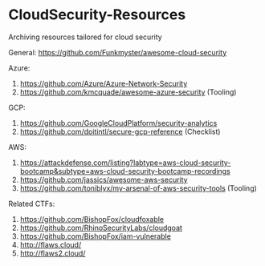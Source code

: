 # CloudSecurity-Resources
Archiving resources tailored for cloud security

General: https://github.com/Funkmyster/awesome-cloud-security

Azure: 

1. https://github.com/Azure/Azure-Network-Security
2. https://github.com/kmcquade/awesome-azure-security (Tooling)
  
GCP:

1. https://github.com/GoogleCloudPlatform/security-analytics
2. https://github.com/doitintl/secure-gcp-reference (Checklist)

AWS:
  
1. https://attackdefense.com/listing?labtype=aws-cloud-security-bootcamp&subtype=aws-cloud-security-bootcamp-recordings
2. https://github.com/jassics/awesome-aws-security
3. https://github.com/toniblyx/my-arsenal-of-aws-security-tools (Tooling)

Related CTFs:

1. https://github.com/BishopFox/cloudfoxable
2. https://github.com/RhinoSecurityLabs/cloudgoat
3. https://github.com/BishopFox/iam-vulnerable
4. http://flaws.cloud/
5. http://flaws2.cloud/